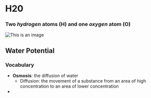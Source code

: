 # H20
### **Two** _hydrogen_ atoms (H) and **one** _oxygen_ atom (O)
![This is an image](https://www.google.com/url?sa=i&url=https%3A%2F%2Fwww.123rf.com%2Fstock-photo%2Fwater_molecule.html&psig=AOvVaw1TLgP3HrlN63yijiTlx1so&ust=1664563050236000&source=images&cd=vfe&ved=0CAkQjRxqFwoTCIDuoeTSuvoCFQAAAAAdAAAAABAD)
## Water Potential
### Vocabulary
- **Osmosis**: the diffusion of water
  * Diffusion: the movement of a substance from an area of high concentration to an area of lower concentration
- 
